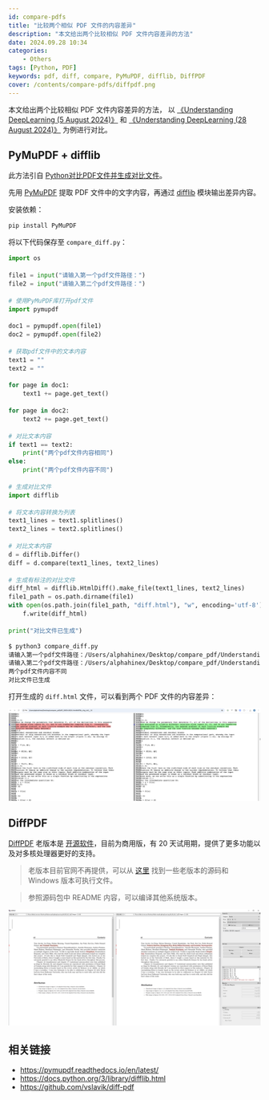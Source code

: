 ```yaml
---
id: compare-pdfs
title: "比较两个相似 PDF 文件的内容差异"
description: "本文给出两个比较相似 PDF 文件内容差异的方法"
date: 2024.09.28 10:34
categories:
    - Others
tags: [Python, PDF]
keywords: pdf, diff, compare, PyMuPDF, difflib, DiffPDF
cover: /contents/compare-pdfs/diffpdf.png
---
```


本文给出两个比较相似 PDF 文件内容差异的方法，
以 [《Understanding DeepLearning (5 August 2024)》](https://github.com/udlbook/udlbook/releases/download/4.0.4/UnderstandingDeepLearning_08_05_24_C.pdf) 
和 [《Understanding DeepLearning (28 August 2024)》](https://github.com/udlbook/udlbook/releases/download/v.4.0.4/UnderstandingDeepLearning_08_28_24_C.pdf) 
为例进行对比。


## PyMuPDF + difflib

此方法引自 [Python对比PDF文件并生成对比文件](https://www.jianshu.com/p/f0a02743e580)。

先用 [PyMuPDF](https://github.com/pymupdf/PyMuPDF) 提取 PDF 文件中的文字内容，再通过 [difflib](https://github.com/python/cpython/blob/main/Lib/difflib.py) 模块输出差异内容。

安装依赖：

```bash
pip install PyMuPDF
```

将以下代码保存至 `compare_diff.py`：

``` python
import os

file1 = input("请输入第一个pdf文件路径：")
file2 = input("请输入第二个pdf文件路径：")

# 使用PyMuPDF库打开pdf文件
import pymupdf

doc1 = pymupdf.open(file1)
doc2 = pymupdf.open(file2)

# 获取pdf文件中的文本内容
text1 = ""
text2 = ""

for page in doc1:
    text1 += page.get_text()

for page in doc2:
    text2 += page.get_text()

# 对比文本内容
if text1 == text2:
    print("两个pdf文件内容相同")
else:
    print("两个pdf文件内容不同")

# 生成对比文件
import difflib

# 将文本内容转换为列表
text1_lines = text1.splitlines()
text2_lines = text2.splitlines()

# 对比文本内容
d = difflib.Differ()
diff = d.compare(text1_lines, text2_lines)

# 生成有标注的对比文件
diff_html = difflib.HtmlDiff().make_file(text1_lines, text2_lines)
file1_path = os.path.dirname(file1)
with open(os.path.join(file1_path, "diff.html"), "w", encoding='utf-8') as f:
    f.write(diff_html)

print("对比文件已生成")
```

```bash
$ python3 compare_diff.py
请输入第一个pdf文件路径：/Users/alphahinex/Desktop/compare_pdf/UnderstandingDeepLearning_08_05_24_C.pdf
请输入第二个pdf文件路径：/Users/alphahinex/Desktop/compare_pdf/UnderstandingDeepLearning_08_28_24_C.pdf
两个pdf文件内容不同
对比文件已生成
```

打开生成的 `diff.html` 文件，可以看到两个 PDF 文件的内容差异：

![difflib](/contents/compare-pdfs/difflib.png)


## DiffPDF

[DiffPDF](http://www.qtrac.eu/diffpdf.html) 老版本是 [开源软件](http://www.qtrac.eu/diffpdf-foss.html)，目前为商用版，有 20 天试用期，提供了更多功能以及对多核处理器更好的支持。

> 老版本目前官网不再提供，可以从 [这里](https://soft.rubypdf.com/software/diffpdf) 找到一些老版本的源码和 Windows 版本可执行文件。

> 参照源码包中 README 内容，可以编译其他系统版本。

![diffpdf](/contents/compare-pdfs/diffpdf.png)


## 相关链接

- https://pymupdf.readthedocs.io/en/latest/
- https://docs.python.org/3/library/difflib.html
- https://github.com/vslavik/diff-pdf
